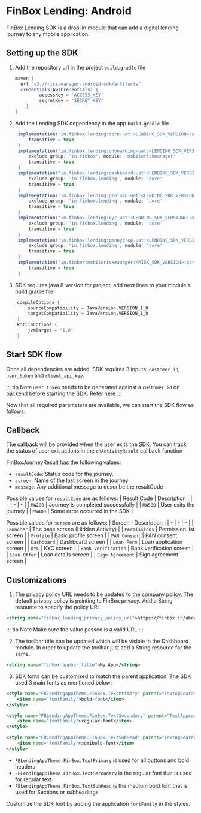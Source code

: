 # FinBox Lending: Android

FinBox Lending SDK is a drop-in module that can add a digital lending journey to any mobile application.

## Setting up the SDK

1. Add the repository url in the project `build.gradle` file
   ```groovy
   maven {
     url "s3://risk-manager-android-sdk/artifacts"
     credentials(AwsCredentials) {
            accessKey = 'ACCESS_KEY'
            secretKey = 'SECRET_KEY'
       }
   }
   ```
2. Add the Lending SDK dependency in the app `build.gradle` file

   ```groovy
    implementation("in.finbox.lending:core-uat:<LENDING_SDK_VERSION>:uat@aar") {
        transitive = true
    }
    implementation("in.finbox.lending:onboarding-uat:<LENDING_SDK_VERSION>:uat@aar") {
        exclude group: 'in.finbox', module: 'mobileriskmanager'
        transitive = true
    }
    implementation("in.finbox.lending:dashboard-uat:<LENDING_SDK_VERSION>:uat@aar") {
        exclude group: 'in.finbox.lending', module: 'core'
        transitive = true
    }
    implementation("in.finbox.lending:preloan-uat:<LENDING_SDK_VERSION>:uat@aar") {
        exclude group: 'in.finbox.lending', module: 'core'
        transitive = true
    }
    implementation("in.finbox.lending:kyc-uat:<LENDING_SDK_VERSION>:uat@aar") {
        exclude group: 'in.finbox.lending', module: 'core'
        transitive = true
    }
    implementation("in.finbox.lending:pennydrop-uat:<LENDING_SDK_VERSION>:uat@aar") {
        exclude group: 'in.finbox.lending', module: 'core'
        transitive = true
    }
    implementation("in.finbox:mobileriskmanager:<RISK_SDK_VERSION>:parent-release@aar") {
        transitive = true
    }
   ```
3. SDK requires java 8 version for project, add next lines to your module's build.gradle file

```groovy
    compileOptions {
        sourceCompatibility = JavaVersion.VERSION_1_8
        targetCompatibility = JavaVersion.VERSION_1_8
    }
    kotlinOptions {
        jvmTarget = "1.8"
    }
```

## Start SDK flow

Once all dependencies are added, SDK requires 3 inputs: `customer_id`, `user_token` and `client_api_key`.

::: tip Note
`user_token` needs to be generated against a `customer_id` on backend before starting the SDK. Refer [here](/middleware/sourcing-rest-api.html#generate-token)
:::

Now that all required parameters are available, we can start the SDK flow as follows:

<CodeSwitcher :languages="{kotlin:'Kotlin',java:'Java'}">
<template v-slot:kotlin>

```kotlin
val REQUEST_CODE_ONBOARDING = 101
FinBoxLending.Builder(context)
    .setCustomerId(<customer_id>)
    .setFinBoxApiKey(<client_api_key>)
    .setUserToken(<user_token>)
    .build()

startActivityForResult(
    builder.getLendingIntent(context),
    REQUEST_CODE_ONBOARDING
)
```

</template>
<template v-slot:java>

```java
private String REQUEST_CODE_ONBOARDING = 101;
FinBoxLending builder = FinBoxLending.Builder(context)
    .setCustomerId(<customer_id>)
    .setFinBoxApiKey(<client_api_key>)
    .setUserToken(<user_token>)
    .build();

startActivityForResult(
 builder.getLendingIntent(getContext()),
 REQUEST_CODE_ONBOARDING
)

```

</template>
</CodeSwitcher>

## Callback

The callback will be provided when the user exits the SDK. You can track the status of user exit actions in the `onActivityResult` callback function

<CodeSwitcher :languages="{kotlin:'Kotlin',java:'Java'}">
<template v-slot:kotlin>

```kotlin
override fun onActivityResult(requestCode: Int, resultCode: Int, data: Intent?) {
    super.onActivityResult(requestCode, resultCode, data)
    if (requestCode == REQUEST_CODE_ONBOARDING) {
        val result = data.extras.getParcelable<FinBoxJourneyResult>(FINBOX_JOURNEY_RESULT)
        // callback when user exits the flow, intent data has information holding users state
    }
}
```

</template>
<template v-slot:java>

```java
@Override
private void onActivityResult(int requestCode, int resultCode, Intent data) {
    super.onActivityResult(requestCode, resultCode, data);
    if (requestCode == REQUEST_CODE_ONBOARDING) {
        if (resultCode == FinBoxLendingConstants.RESULT_EXIT) {
            // callback when user exits the flow, intent data has information holding users state
            FinBoxJourneyResult result = data.getExtras().getParcelable(FinBoxLendingConstants.FINBOX_JOURNEY_RESULT); // contains status of the journey
        }
    }
}
```

</template>
</CodeSwitcher>

FinBoxJourneyResult has the following values:
- `resultCode`: Status code for the journey.
- `screen`: Name of the last screen in the journey
- `message`: Any additional message to describe the resultCode

Possible values for `resultCode` are as follows:
| Result Code | Description |
| - | - | - |
| `MW200` | Journey is completed successfully |
| `MW500` | User exits the journey |
| `MW400` | Some error occurred in the SDK |
 

Possible values for `screen` are as follows:
| Screen | Description |
| - | - | - |
| `Launcher` | The base screen (Hidden Activity) |
| `Permissions` | Permission list screen |
| `Profile` | Basic profile screen |
| `PAN Consent` | PAN consent screen |
| `Dashboard` | Dashboard screen |
| `Loan Form` | Loan application screen |
| `KYC` | KYC screen |
| `Bank Verification` | Bank verification screen |
| `Loan Offer` | Loan details screen |
| `Sign Agreement` | Sign agreement screen |


 
## Customizations

1. The privacy policy URL needs to be updated to the company policy. The default privacy policy is pointing to FinBox privacy. Add a String resource to specify the policy URL.

```xml
<string name="finbox_lending_privacy_policy_url">https://finbox.in/about/privacy</string>
```

::: tip Note
Make sure the value passed is a valid URL
:::

2. The toolbar title can be updated which will be visible in the Dashboard module. In order to update the toolbar just add a String resource for the same.

```xml
<string name="finbox_appbar_title">My App</string>
```

3. SDK fonts can be customized to match the parent application. The SDK used 3 main fonts as mentioned below:

```xml
<style name="FBLendingAppTheme.FinBox.TextPrimary" parent="TextAppearance.AppCompat">
    <item name="fontFamily">bold-font</item>
</style>

<style name="FBLendingAppTheme.FinBox.TextSecondary" parent="TextAppearance.AppCompat">
    <item name="fontFamily">regular-font</item>
</style>

<style name="FBLendingAppTheme.FinBox.TextSubHead" parent="TextAppearance.AppCompat">
    <item name="fontFamily">semibold-font</item>
</style>
```

- `FBLendingAppTheme.FinBox.TextPrimary` is used for all buttons and bold headers
- `FBLendingAppTheme.FinBox.TextSecondary` is the regular font that is used for regular text
- `FBLendingAppTheme.FinBox.TextSubHead` is the medium bold font that is used for Sections or subheadings

Customize the SDK font by adding the application `fontFamily` in the styles.